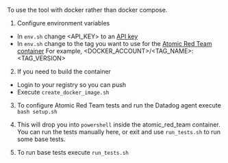 To use the tool with docker rather than docker compose.  
  
1) Configure environment variables  
  
- In ```env.sh``` change <API_KEY> to an [API key](https://app.datadoghq.com/organization-settings/api-keys)  
- In  ```env.sh``` change <TAG> to the tag you want to use for the [Atomic Red Team container](https://atomicredteam.io/) 
For example, <DOCKER_ACCOUNT>/<TAG_NAME>:<TAG_VERSION>  
  
2) If you need to build the container  
  - Login to your registry so you can push  
  - Execute ```create_docker_image.sh```  
  
3) To configure Atomic Red Team tests and run the Datadog agent execute ```bash setup.sh```  
  
4) This will drop you into ```powershell``` inside the atomic_red_team container.  You can run the tests manually
here, or exit and use ```run_tests.sh``` to run some base tests.  
  
5) To run base tests execute ```run_tests.sh```  